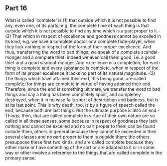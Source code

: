 ## Part 16

What is called 'complete' is (1) that outside which it is not possible to find any, even one, of its parts; e.g.
the complete time of each thing is that outside which it is not possible to find any time which is a part proper to it.-(2) That which in respect of excellence and goodness cannot be excelled in its kind; e.g.
we have a complete doctor or a complete flute-player, when they lack nothing in respect of the form of their proper excellence.
And thus, transferring the word to bad things, we speak of a complete scandal-monger and a complete thief; indeed we even call them good, i.e.
a good thief and a good scandal-monger.
And excellence is a completion; for each thing is complete and every substance is complete, when in respect of the form of its proper excellence it lacks no part of its natural magnitude.-(3) The things which have attained their end, this being good, are called complete; for things are complete in virtue of having attained their end.
Therefore, since the end is something ultimate, we transfer the word to bad things and say a thing has been completely spoilt, and completely destroyed, when it in no wise falls short of destruction and badness, but is at its last point.
This is why death, too, is by a figure of speech called the end, because both are last things.
But the ultimate purpose is also an end.-Things, then, that are called complete in virtue of their own nature are so called in all these senses, some because in respect of goodness they lack nothing and cannot be excelled and no part proper to them can be found outside them, others in general because they cannot be exceeded in their several classes and no part proper to them is outside them; the others presuppose these first two kinds, and are called complete because they either make or have something of the sort or are adapted to it or in some way or other involve a reference to the things that are called complete in the primary sense.

